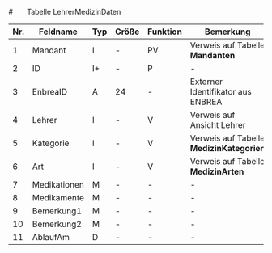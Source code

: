 #       Tabelle LehrerMedizinDaten


Nr.|Feldname|Typ|Größe|Funktion|Bemerkung
--|--|--|--|--|--
1|Mandant|I|-|PV|Verweis auf Tabelle **Mandanten**
2|ID|I+|-|P|-
3|EnbreaID|A|24|-|Externer Identifikator aus ENBREA
4|Lehrer|I|-|V|Verweis auf Ansicht Lehrer
5|Kategorie|I|-|V|Verweis auf Tabelle **MedizinKategorien**
6|Art|I|-|V|Verweis auf Tabelle **MedizinArten**
7|Medikationen|M|-|-|-
8|Medikamente|M|-|-|-
9|Bemerkung1|M|-|-|-
10|Bemerkung2|M|-|-|-
11|AblaufAm|D|-|-|-
